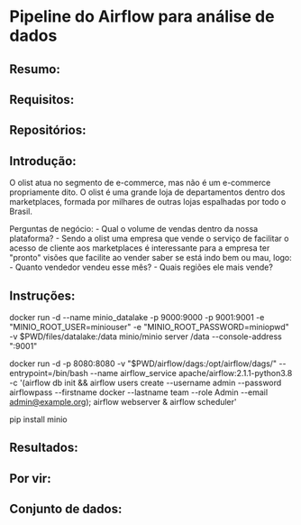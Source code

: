 # Pipeline do Airflow para análise de dados

## Resumo:

## Requisitos:

## Repositórios:

## Introdução:

O olist atua no segmento de e-commerce, mas não é um e-commerce propriamente dito. O olist é uma grande loja de departamentos dentro dos marketplaces, formada por milhares de outras lojas espalhadas por todo o Brasil.



Perguntas de negócio:
    - Qual o volume de vendas dentro da nossa plataforma?
    - Sendo a olist uma empresa que vende o serviço de facilitar o acesso de cliente aos marketplaces é interessante para a empresa ter "pronto" visões que facilite ao vender saber se está indo bem ou mau, logo:
        - Quanto vendedor vendeu esse mês?
        - Quais regiões ele mais vende?
        

## Instruções:

docker run -d --name minio_datalake -p 9000:9000 -p 9001:9001 -e "MINIO_ROOT_USER=miniouser" -e "MINIO_ROOT_PASSWORD=miniopwd" -v $PWD/files/datalake:/data minio/minio server /data --console-address ":9001"

docker run -d -p 8080:8080 -v "$PWD/airflow/dags:/opt/airflow/dags/" --entrypoint=/bin/bash --name airflow_service apache/airflow:2.1.1-python3.8 -c '(airflow db init && airflow users create --username admin --password airflowpass --firstname docker --lastname team --role Admin --email admin@example.org); airflow webserver & airflow scheduler'

pip install minio

## Resultados:

## Por vir:

## Conjunto de dados: